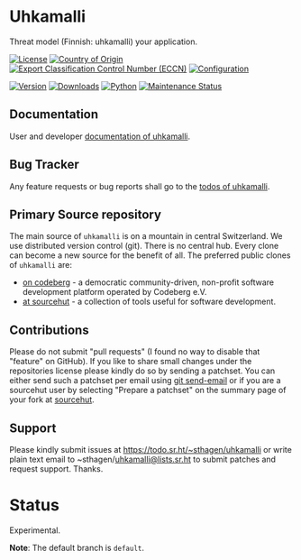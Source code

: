 # Uhkamalli

Threat model (Finnish: uhkamalli) your application.

[![License](https://git.sr.ht/~sthagen/uhkamalli/blob/default/docs/badges/license-spdx-mit.svg)](https://git.sr.ht/~sthagen/uhkamalli/tree/default/item/LICENSE)
[![Country of Origin](https://git.sr.ht/~sthagen/uhkamalli/blob/default/docs/badges/country-of-origin-name-switzerland-neutral.svg)](https://git.sr.ht/~sthagen/uhkamalli/tree/default/item/COUNTRY-OF-ORIGIN)
[![Export Classification Control Number (ECCN)](https://git.sr.ht/~sthagen/uhkamalli/blob/default/docs/badges/export-control-classification-number_eccn-ear99-neutral.svg)](https://git.sr.ht/~sthagen/uhkamalli/tree/default/item/EXPORT-CONTROL-CLASSIFICATION-NUMBER)
[![Configuration](https://git.sr.ht/~sthagen/uhkamalli/blob/default/docs/badges/configuration-sbom.svg)](https://git.sr.ht/~sthagen/uhkamalli/tree/default/item/docs/third-party/README.md)

[![Version](https://git.sr.ht/~sthagen/uhkamalli/blob/default/docs/badges/latest-release.svg)](https://pypi.python.org/pypi/uhkamalli/)
[![Downloads](https://git.sr.ht/~sthagen/uhkamalli/blob/default/docs/badges/downloads-per-month.svg)](https://pepy.tech/project/uhkamalli)
[![Python](https://git.sr.ht/~sthagen/uhkamalli/blob/default/docs/badges/python-versions.svg)](https://pypi.python.org/pypi/uhkamalli/)
[![Maintenance Status](https://git.sr.ht/~sthagen/uhkamalli/blob/default/docs/badges/commits-per-year.svg)](https://git.sr.ht/~sthagen/uhkamalli/log)

## Documentation

User and developer [documentation of uhkamalli](https://codes.dilettant.life/docs/uhkamalli).

## Bug Tracker

Any feature requests or bug reports shall go to the [todos of uhkamalli](https://todo.sr.ht/~sthagen/uhkamalli).

## Primary Source repository

The main source of `uhkamalli` is on a mountain in central Switzerland.
We use distributed version control (git).
There is no central hub.
Every clone can become a new source for the benefit of all.
The preferred public clones of `uhkamalli` are:

* [on codeberg](https://codeberg.org/sthagen/uhkamalli) - a democratic community-driven, non-profit software development platform operated by Codeberg e.V.
* [at sourcehut](https://git.sr.ht/~sthagen/uhkamalli) - a collection of tools useful for software development.

## Contributions

Please do not submit "pull requests" (I found no way to disable that "feature" on GitHub).
If you like to share small changes under the repositories license please kindly do so by sending a patchset.
You can either send such a patchset per email using [git send-email](https://git-send-email.io) or 
if you are a sourcehut user by selecting "Prepare a patchset" on the summary page of your fork at [sourcehut](https://git.sr.ht/).

## Support

Please kindly submit issues at https://todo.sr.ht/~sthagen/uhkamalli or write plain text email to ~sthagen/uhkamalli@lists.sr.ht to submit patches and request support. Thanks.

# Status

Experimental.

**Note**: The default branch is `default`. 
